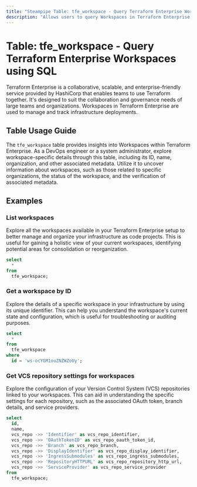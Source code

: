 ```yaml
---
title: "Steampipe Table: tfe_workspace - Query Terraform Enterprise Workspaces using SQL"
description: "Allows users to query Workspaces in Terraform Enterprise, specifically the details related to each workspace including its ID, name, organization, and other associated metadata."
---
```


# Table: tfe_workspace - Query Terraform Enterprise Workspaces using SQL

Terraform Enterprise is a collaborative, scalable, and enterprise-friendly service provided by HashiCorp that enables teams to use Terraform together. It's designed to suit the collaboration and governance needs of large teams and organizations. Workspaces in Terraform Enterprise are used to manage and track infrastructure deployments.

## Table Usage Guide

The `tfe_workspace` table provides insights into Workspaces within Terraform Enterprise. As a DevOps engineer or a system administrator, explore workspace-specific details through this table, including its ID, name, organization, and other associated metadata. Utilize it to uncover information about workspaces, such as those related to specific organizations, the status of the workspace, and the verification of associated metadata.

## Examples

### List workspaces
Explore all the workspaces available in your Terraform Enterprise setup to better manage and organize your infrastructure as code projects. This is useful for gaining a holistic view of your current workspaces, identifying potential areas for consolidation or reorganization.

```sql
select
  *
from
  tfe_workspace;
```

### Get a workspace by ID
Explore the details of a specific workspace in your infrastructure by using its unique identifier. This can help you understand the workspace's current state and configuration, which is useful for troubleshooting or auditing purposes.

```sql
select
  *
from
  tfe_workspace
where
  id = 'ws-ocYGM1ouZNZWZoUy';
```

### Get VCS repository settings for workspaces
Explore the configuration of your Version Control System (VCS) repositories linked to your workspaces. This can aid in understanding the specific settings for each repository, such as the associated OAuth token, branch details, and service providers.

```sql
select
  id,
  name,
  vcs_repo ->> 'Identifier' as vcs_repo_identifier,
  vcs_repo ->> 'OAuthTokenID' as vcs_repo_oauth_token_id,
  vcs_repo ->> 'Branch' as vcs_repo_branch,
  vcs_repo ->> 'DisplayIdentifier' as vcs_repo_display_identifier,
  vcs_repo ->> 'IngressSubmodules' as vcs_repo_ingress_submodules,
  vcs_repo ->> 'RepositoryHTTPURL' as vcs_repo_repository_http_url,
  vcs_repo ->> 'ServiceProvider' as vcs_repo_service_provider
from
  tfe_workspace;
```